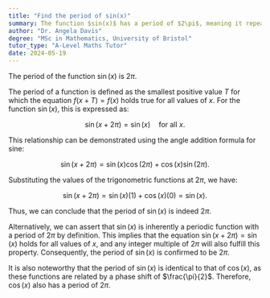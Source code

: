 ```yaml
---
title: "Find the period of sin(x)"
summary: The function $sin(x)$ has a period of $2\pi$, meaning it repeats its values every $2\pi$ units along the $x$-axis.
author: "Dr. Angela Davis"
degree: "MSc in Mathematics, University of Bristol"
tutor_type: "A-Level Maths Tutor"
date: 2024-05-19
---
```


The period of the function $\sin(x)$ is $2\pi$.

The period of a function is defined as the smallest positive value $T$ for which the equation $f(x + T) = f(x)$ holds true for all values of $x$. For the function $\sin(x)$, this is expressed as:

$$
\sin(x + 2\pi) = \sin(x) \quad \text{for all } x.
$$

This relationship can be demonstrated using the angle addition formula for sine:

$$
\sin(x + 2\pi) = \sin(x)\cos(2\pi) + \cos(x)\sin(2\pi).
$$

Substituting the values of the trigonometric functions at $2\pi$, we have:

$$
\sin(x + 2\pi) = \sin(x)(1) + \cos(x)(0) = \sin(x).
$$

Thus, we can conclude that the period of $\sin(x)$ is indeed $2\pi$.

Alternatively, we can assert that $\sin(x)$ is inherently a periodic function with a period of $2\pi$ by definition. This implies that the equation $\sin(x + 2\pi) = \sin(x)$ holds for all values of $x$, and any integer multiple of $2\pi$ will also fulfill this property. Consequently, the period of $\sin(x)$ is confirmed to be $2\pi$.

It is also noteworthy that the period of $\sin(x)$ is identical to that of $\cos(x)$, as these functions are related by a phase shift of $\frac{\pi}{2}$. Therefore, $\cos(x)$ also has a period of $2\pi$.
    